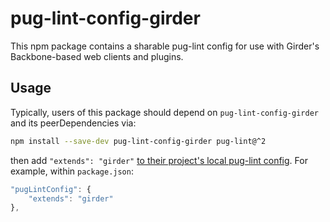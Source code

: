 # pug-lint-config-girder

This npm package contains a sharable pug-lint config for use with
Girder's Backbone-based web clients and plugins.

## Usage
Typically, users of this package should depend on
`pug-lint-config-girder` and its peerDependencies via:
```bash
npm install --save-dev pug-lint-config-girder pug-lint@^2
```
then add `"extends": "girder"`
[to their project's local pug-lint config](https://github.com/pugjs/pug-lint#extends).
For example, within `package.json`:
```javascript
"pugLintConfig": {
    "extends": "girder"
},
```
